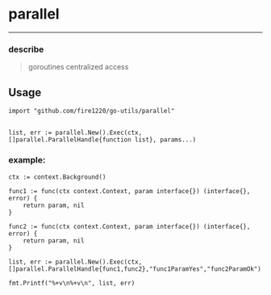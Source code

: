 # parallel

---

### describe
> goroutines centralized access

## Usage

```
import "github.com/fire1220/go-utils/parallel"
```
## 
```
list, err := parallel.New().Exec(ctx, []parallel.ParallelHandle{function list}, params...)
```

### example:
```
ctx := context.Background()

func1 := func(ctx context.Context, param interface{}) (interface{}, error) {
    return param, nil
}

func2 := func(ctx context.Context, param interface{}) (interface{}, error) {
    return param, nil
}

list, err := parallel.New().Exec(ctx, []parallel.ParallelHandle{func1,func2},"func1ParamYes","func2ParamOk")

fmt.Printf("%+v\n%+v\n", list, err)
```